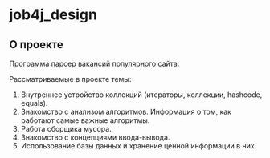 # job4j_design

## О проекте

Программа парсер вакансий популярного сайта.

Рассматриваемые в проекте темы:

1. Внутреннее устройство коллекций (итераторы, коллекции, hashcode, equals).
2. Знакомство с анализом алгоритмов. Информация о том, как работают самые важные алгоритмы.
3. Работа сборщика мусора.
4. Знакомство с концепциями ввода-вывода.
5. Использование базы данных и хранение ценной информации в них.